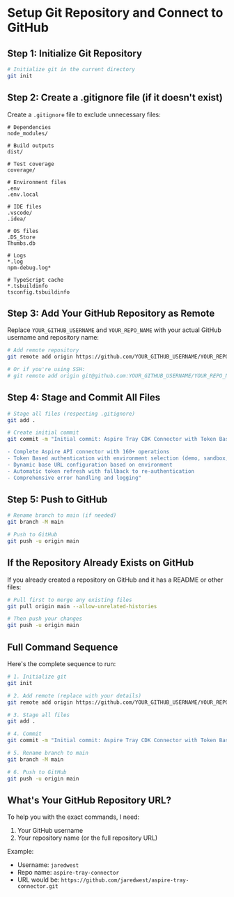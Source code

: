 # Setup Git Repository and Connect to GitHub

## Step 1: Initialize Git Repository

```bash
# Initialize git in the current directory
git init
```

## Step 2: Create a .gitignore file (if it doesn't exist)

Create a `.gitignore` file to exclude unnecessary files:

```
# Dependencies
node_modules/

# Build outputs
dist/

# Test coverage
coverage/

# Environment files
.env
.env.local

# IDE files
.vscode/
.idea/

# OS files
.DS_Store
Thumbs.db

# Logs
*.log
npm-debug.log*

# TypeScript cache
*.tsbuildinfo
tsconfig.tsbuildinfo
```

## Step 3: Add Your GitHub Repository as Remote

Replace `YOUR_GITHUB_USERNAME` and `YOUR_REPO_NAME` with your actual GitHub username and repository name:

```bash
# Add remote repository
git remote add origin https://github.com/YOUR_GITHUB_USERNAME/YOUR_REPO_NAME.git

# Or if you're using SSH:
# git remote add origin git@github.com:YOUR_GITHUB_USERNAME/YOUR_REPO_NAME.git
```

## Step 4: Stage and Commit All Files

```bash
# Stage all files (respecting .gitignore)
git add .

# Create initial commit
git commit -m "Initial commit: Aspire Tray CDK Connector with Token Based Authentication

- Complete Aspire API connector with 160+ operations
- Token Based authentication with environment selection (demo, sandbox, production)
- Dynamic base URL configuration based on environment
- Automatic token refresh with fallback to re-authentication
- Comprehensive error handling and logging"
```

## Step 5: Push to GitHub

```bash
# Rename branch to main (if needed)
git branch -M main

# Push to GitHub
git push -u origin main
```

## If the Repository Already Exists on GitHub

If you already created a repository on GitHub and it has a README or other files:

```bash
# Pull first to merge any existing files
git pull origin main --allow-unrelated-histories

# Then push your changes
git push -u origin main
```

## Full Command Sequence

Here's the complete sequence to run:

```bash
# 1. Initialize git
git init

# 2. Add remote (replace with your details)
git remote add origin https://github.com/YOUR_GITHUB_USERNAME/YOUR_REPO_NAME.git

# 3. Stage all files
git add .

# 4. Commit
git commit -m "Initial commit: Aspire Tray CDK Connector with Token Based Authentication"

# 5. Rename branch to main
git branch -M main

# 6. Push to GitHub
git push -u origin main
```

## What's Your GitHub Repository URL?

To help you with the exact commands, I need:
1. Your GitHub username
2. Your repository name (or the full repository URL)

Example:
- Username: `jaredwest`
- Repo name: `aspire-tray-connector`
- URL would be: `https://github.com/jaredwest/aspire-tray-connector.git`

